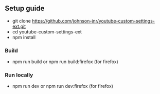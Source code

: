 ## Setup guide

- git clone https://github.com/johnson-jnr/youtube-custom-settings-ext.git
- cd youtube-custom-settings-ext
- npm install

### Build
- npm run build or npm run build:firefox (for firefox)

### Run locally
- npm run dev or npm run dev:firefox (for firefox)